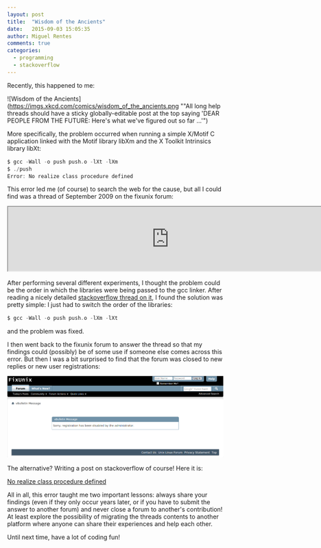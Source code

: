 ```yaml
---
layout: post
title:  "Wisdom of the Ancients"
date:   2015-09-03 15:05:35
author: Miguel Rentes
comments: true
categories:
  - programming
  - stackoverflow
---
```


Recently, this happened to me:

![Wisdom of the Ancients](https://imgs.xkcd.com/comics/wisdom_of_the_ancients.png ""All long help threads should have a sticky globally-editable post at the top saying 'DEAR PEOPLE FROM THE FUTURE: Here's what we've figured out so far ...'")

More specifically, the problem occurred when running a simple X/Motif C application linked with the Motif library libXm and the X Toolkit Intrinsics library libXt:

```c
$ gcc -Wall -o push push.o -lXt -lXm
$ ./push
Error: No realize class procedure defined
```

This error led me (of course) to search the web for the cause, but all I could find was a thread of September 2009 on the fixunix forum:

<iframe src="http://fixunix.com/motif/93690-help-no-realize-class-procedure-defined.html#post308162" width="750px"></iframe>

After performing several different experiments, I thought the problem could be the order in which the libraries were being passed to the gcc linker.
After reading a nicely detailed [stackoverflow thread on it][stackoverflow-gcc-link-libraries-order], I found the solution was pretty simple: I just had to switch the order of the libraries:

```c
$ gcc -Wall -o push push.o -lXm -lXt
```

and the problem was fixed.

I then went back to the fixunix forum to answer the thread so that my findings could (possibly) be of some use if someone else comes across this error.
But then I was a bit surprised to find that the forum was closed to new replies or new user registrations:

<img src="/img/fixUnixNoRegistration.png" alt="FixUnix Registration Disabled" title="FixUnix Registration Disabled" width="750px"/>

The alternative? Writing a post on stackoverflow of course! Here it is:

[No realize class procedure defined][stackoverflow-No-realize-class-procedure-defined]

All in all, this error taught me two important lessons: always share your findings (even if they only occur years later, or if you have to submit the answer to another forum) and never close a forum to another's contribution! At least explore the possibility of migrating the threads contents to another platform where anyone can share their experiences and help each other.

Until next time, have a lot of coding fun!

[stackoverflow-gcc-link-libraries-order]: http://stackoverflow.com/questions/45135/why-does-the-order-in-which-libraries-are-linked-sometimes-cause-errors-in-gcc
[stackoverflow-No-realize-class-procedure-defined]: http://stackoverflow.com/questions/32373700/no-realize-class-procedure-defined/
